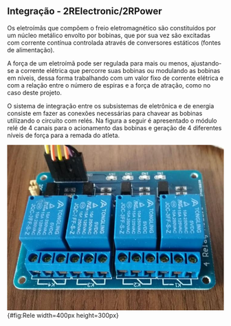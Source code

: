 ## Integração - 2RElectronic/2RPower

Os eletroímãs que compõem o freio eletromagnético são constituídos por um núcleo metálico envolto por bobinas, que por sua vez são excitadas com corrente contínua controlada através de conversores estáticos (fontes de alimentação). 

A força de um eletroímã pode ser regulada para mais ou menos, ajustando-se a corrente elétrica que percorre suas bobinas ou modulando as bobinas em níveis, dessa forma trabalhando com um valor fixo de corrente elétrica e com a relação entre o número de espiras e a força de atração, como no caso deste projeto.

O sistema de integração entre os subsistemas de eletrônica e de energia consiste em fazer as conexões necessárias para chavear as bobinas utilizando o circuito com relés. Na figura a seguir é apresentado o módulo relé de 4 canais para o acionamento das bobinas e geração de 4 diferentes níveis de força para a remada do atleta.

![Módulo relé.^[Fonte: Do_autor]](imagens/rele.jpeg){#fig:Rele width=400px height=300px}
